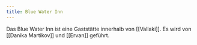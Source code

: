 ```yaml
---
title: Blue Water Inn
---
```


Das Blue Water Inn ist eine Gaststätte innerhalb von [[Vallaki]]. Es wird von [[Danika Martikov]] und [[Ervan]] geführt.